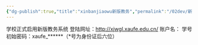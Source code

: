 ```yaml
---
{"dg-publish":true,"title":"xinbanjiaowu新版教务","permalink":"/02dev/新版教务 new xaufe/","dgPassFrontmatter":true,"noteIcon":""}
---
```





学校正式启用新版教务系统  登陆网址：http://xjwgl.xaufe.edu.cn/
 账户名： 学号
  初始密码：xaufe_******（*号为身份证后六位）

